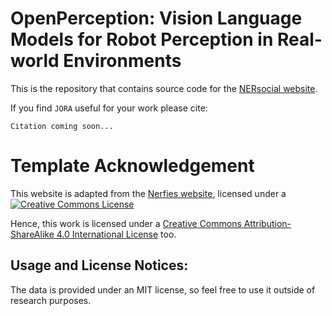# OpenPerception: Vision Language Models for Robot Perception in Real-world Environments 

This is the repository that contains source code for the [NERsocial website](https://jatuhurrra.github.io/Rapid/).

If you find `JORA` useful for your work please cite:


```
Citation coming soon...
```

# Template Acknowledgement
This website is adapted from the [Nerfies website](https://nerfies.github.io), licensed under a <a rel="license" href="http://creativecommons.org/licenses/by-sa/4.0/"><img alt="Creative Commons License" style="border-width:0" src="https://i.creativecommons.org/l/by-sa/4.0/88x31.png" /></a><br />

Hence, this work is licensed under a <a rel="license" href="http://creativecommons.org/licenses/by-sa/4.0/">Creative Commons Attribution-ShareAlike 4.0 International License</a> too.

## Usage and License Notices: 
The data is provided under an MIT license, so feel free to use it outside of research purposes.
